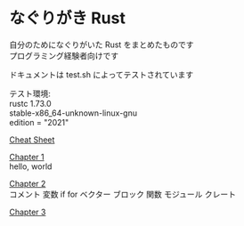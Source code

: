 # なぐりがき Rust

自分のためになぐりがいた Rust をまとめたものです  
プログラミング経験者向けです  

ドキュメントは test.sh によってテストされています  

テスト環境:  
rustc 1.73.0  
stable-x86_64-unknown-linux-gnu  
edition = "2021"  

[Cheat Sheet](cheatsheet.md)  

[Chapter 1](chapter01.md)  
hello, world  

[Chapter 2](./chapter02.md)  
コメント 変数 if for ベクター ブロック 関数 モジュール クレート

[Chapter 3](./chapter03.md)
